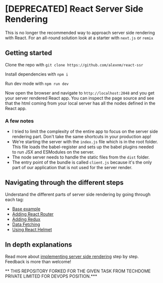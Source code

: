 # [DEPRECATED] React Server Side Rendering
This is no longer the recommended way to approach server side rendering with React. For an all-round solution look at a starter with `next.js` or `remix`

## Getting started
Clone the repo with
```git clone https://github.com/alexnm/react-ssr```

Install dependencies with
```npm i```

Run dev mode with
```npm run dev```

Now open the browser and navigate to `http://localhost:2048` and you get your server rendered React app. You can inspect the page source and see that the html coming from your local server has all the nodes defined in the React app.

### A few notes
* I tried to limit the complexity of the entire app to focus on the server side rendering part. Don't take the same shortcuts in your production app!
* We're starting the server with the `index.js` file which is in the root folder. This file loads the babel-register and sets up the babel plugins needed to run JSX and ESModules on the server.
* The node server needs to handle the static files from the `dist` folder.
* The entry point of the bundle is called `client.js` because it's the only part of our application that is not used for the server render.

## Navigating through the different steps
Understand the different parts of server side rendering by going through each tag:
* [Base example](https://github.com/alexnm/react-ssr/tree/basic)
* [Adding React Router](https://github.com/alexnm/react-ssr/tree/router)
* [Adding Redux](https://github.com/alexnm/react-ssr/tree/redux)
* [Data Fetching](https://github.com/alexnm/react-ssr/tree/fetch-data)
* [Using React Helmet](https://github.com/alexnm/react-ssr/tree/helmet)

## In depth explanations
Read more about [implementing server side rendering](https://medium.com/@alexnm/demystifying-reacts-server-side-render-de335d408fe4) step by step. Feedback is more than welcome!

** THIS REPOSITORY FORKED FOR THE GIVEN TASK FROM TECHDOME PRIVATE LIMITED FOR DEVOPS POSITION.***

